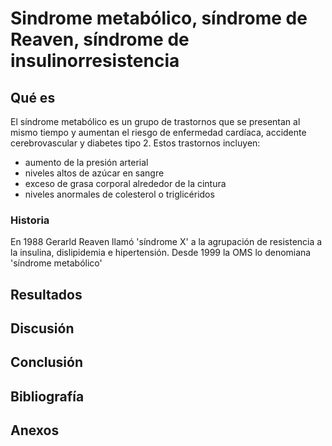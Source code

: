 

# Sindrome metabólico, síndrome de Reaven, síndrome de insulinorresistencia

## Qué es

El síndrome metabólico es un grupo de trastornos que se presentan al mismo tiempo y aumentan el riesgo de enfermedad cardíaca, accidente cerebrovascular y diabetes tipo 2\. 
Estos trastornos incluyen:
- aumento de la presión arterial
- niveles altos de azúcar en sangre
- exceso de grasa corporal alrededor de la cintura
- niveles anormales de colesterol o triglicéridos

### Historia
En 1988 Gerarld Reaven llamó 'síndrome X' a la agrupación de resistencia a la insulina, dislipidemia e hipertensión.
Desde 1999 la OMS lo denomiana 'síndrome metabólico'



## Resultados
## Discusión
## Conclusión


## Bibliografía

## Anexos
